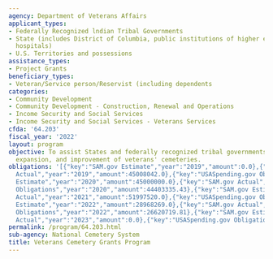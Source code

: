 ```yaml
---
agency: Department of Veterans Affairs
applicant_types:
- Federally Recognized lndian Tribal Governments
- State (includes District of Columbia, public institutions of higher education and
  hospitals)
- U.S. Territories and possessions
assistance_types:
- Project Grants
beneficiary_types:
- Veteran/Service person/Reservist (including dependents
categories:
- Community Development
- Community Development - Construction, Renewal and Operations
- Income Security and Social Services
- Income Security and Social Services - Veterans Services
cfda: '64.203'
fiscal_year: '2022'
layout: program
objective: To assist States and federally recognized tribal governments in the establishment,
  expansion, and improvement of veterans' cemeteries.
obligations: '[{"key":"SAM.gov Estimate","year":"2019","amount":0.0},{"key":"SAM.gov
  Actual","year":"2019","amount":45008042.0},{"key":"USASpending.gov Obligations","year":"2019","amount":42868140.26},{"key":"SAM.gov
  Estimate","year":"2020","amount":45000000.0},{"key":"SAM.gov Actual","year":"2020","amount":0.0},{"key":"USASpending.gov
  Obligations","year":"2020","amount":44403335.43},{"key":"SAM.gov Estimate","year":"2021","amount":50000000.0},{"key":"SAM.gov
  Actual","year":"2021","amount":51997520.0},{"key":"USASpending.gov Obligations","year":"2021","amount":49131870.54},{"key":"SAM.gov
  Estimate","year":"2022","amount":28968269.0},{"key":"SAM.gov Actual","year":"2022","amount":28968269.0},{"key":"USASpending.gov
  Obligations","year":"2022","amount":26620719.81},{"key":"SAM.gov Estimate","year":"2023","amount":63430000.0},{"key":"SAM.gov
  Actual","year":"2023","amount":0.0},{"key":"USASpending.gov Obligations","year":"2023","amount":11461644.6}]'
permalink: /program/64.203.html
sub-agency: National Cemetery System
title: Veterans Cemetery Grants Program
---
```

